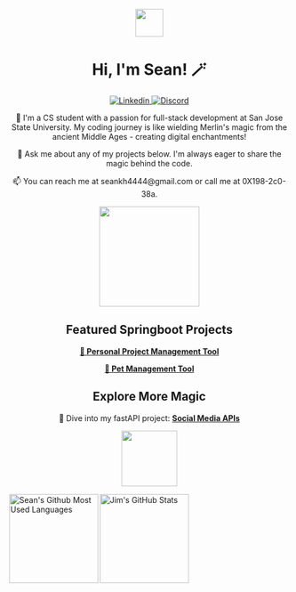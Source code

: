 <p align="center">
  <img src="https://raw.githubusercontent.com/aemmadi/aemmadi/master/wave.gif" width="50">
</p>

<h1 align="center">Hi, I'm Sean! 🪄</h1>

<p align="center">
  <a href="https://www.linkedin.com/in/shangchen-hsieh-598167222/">
    <img alt="Linkedin" src="https://img.shields.io/badge/LinkedIn-0077B5?logo=linkedin&logoColor=white&style=for-the-badge" />
  </a>
  <a href="https://discordapp.com/users/559745688267653133">
    <img alt="Discord" src="https://img.shields.io/badge/Discord-7289DA?style=for-the-badge&logo=discord&logoColor=white" />
  </a>
</p>

<p align="center">
  🚀 I'm a CS student with a passion for full-stack development at San Jose State University. My coding journey is like wielding Merlin's magic from the ancient Middle Ages - creating digital enchantments!
</p>

<p align="center">
  💬 Ask me about any of my projects below. I'm always eager to share the magic behind the code.
</p>

<p align="center">
  📫 You can reach me at seankh4444@gmail.com or call me at 0X198-2c0-38a.
</p>

<p align="center">
  <img src="https://media.tenor.com/nCkvVpIDxPgAAAAC/merlin.gif" width="180" />
</p>

<h2 align="center">Featured Springboot Projects</h2>

<p align="center">
  <a href="https://github.com/ShangchenHsieh/personal-project-management-tool">
    <b>🌟 Personal Project Management Tool</b>
  </a>
</p>

<p align="center">
  <a href="https://github.com/ShangchenHsieh/pet-management-tool">
    <b>🐾 Pet Management Tool</b>
  </a>
</p>

<h2 align="center">Explore More Magic</h2>

<p align="center">
  🚀 Dive into my fastAPI project: <a href="https://github.com/ShangchenHsieh/social-media-apis"><b>Social Media APIs</b></a>
</p>

<p align="center">
  <img src="https://fastapi.tiangolo.com/img/logo-margin/logo-teal.png" width="100" />
</p>




<a href="https://github.com/ShangchenHsieh">
  
<img height=160 align="left" src="https://github-readme-stats.vercel.app/api/top-langs/?username=ShangchenHsieh&layout=compact" alt="Sean's Github Most Used Languages"/>
<img height=160 align="middle" src="https://github-readme-streak-stats.herokuapp.com/?user=shangchenhsieh" alt="Jim's GitHub Stats" title="GitHub Streak"/>

</a>

